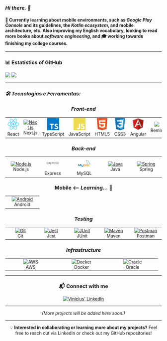 ### *Hi there. 👋*

#### 📖 **Currently learning** about mobile environments, such as *Google Play Console* and its guidelines, the *Kotlin ecosystem*, and mobile architecture, etc. **Also improving** my English vocabulary, looking to read more books about *software engineering*, and 🎓 working towards finishing my college courses.

---

### 📊 **Estatístics of GitHub**
<div>
<div align="left">
    <img src="https://github-readme-stats-sigma-five.vercel.app/api?username=viniciusciconebarbosa&show_icons=true&theme=merko&include_all_commits=true&count_private=true" style="width: 67%; max-width: 440px; height: auto;">
    <img src="https://github-readme-stats.vercel.app/api/top-langs/?username=viniciusciconebarbosa&layout=compact&hide=html&theme=merko&langs_count=22" style="width: 30%; max-width: 280px; height: auto;">
</div>


---

<div text-align: center; style="display: inline_block"  align="left" >
  <h3><em>🛠️ Tecnologias e Ferramentas:</em></h3>
</div>

<div align="center">
  <h3><em>Front-end</em></h3>
  <div>

<p align="center">
  <table>
    <tr>
      <td align="center" width="96">
        <a href="https://reactjs.org/" target="_blank" rel="noreferrer">
          <img src="https://raw.githubusercontent.com/devicons/devicon/master/icons/react/react-original.svg" alt="React" width="40" height="40" />
        </a>
        <br>React
      </td>
      <td align="center" width="96">
        <a href="https://nextjs.org/" target="_blank" rel="noreferrer">
          <img src="https://upload.vectorlogo.zone/logos/nextjs/images/cf48b8f7-01c5-4564-a4e7-3854b6aea45c.svg" alt="Next.js" width="40" height="40" />
        </a>
        <br>Next.js
      </td>
      <td align="center" width="96">
        <a href="https://www.typescriptlang.org/" target="_blank" rel="noreferrer">
          <img src="https://raw.githubusercontent.com/devicons/devicon/master/icons/typescript/typescript-plain.svg" alt="TypeScript" width="40" height="40" />
        </a>
        <br>TypeScript
      </td>
      <td align="center" width="96">
        <a href="https://developer.mozilla.org/en-US/docs/Web/JavaScript" target="_blank" rel="noreferrer">
          <img src="https://raw.githubusercontent.com/devicons/devicon/master/icons/javascript/javascript-plain.svg" alt="JavaScript" width="40" height="40" />
        </a>
        <br>JavaScript
      </td>
      <td align="center" width="96">
        <a href="https://www.w3.org/html/" target="_blank" rel="noreferrer">
          <img src="https://raw.githubusercontent.com/devicons/devicon/master/icons/html5/html5-original.svg" alt="HTML5" width="40" height="40" />
        </a>
        <br>HTML5
      </td>
      <td align="center" width="96">
        <a href="https://www.w3.org/Style/CSS/" target="_blank" rel="noreferrer">
          <img src="https://raw.githubusercontent.com/devicons/devicon/master/icons/css3/css3-original.svg" alt="CSS3" width="40" height="40" />
        </a>
        <br>CSS3
      </td>
      <td align="center" width="96">
        <a href="https://angular.io/" target="_blank" rel="noreferrer">
          <img src="https://raw.githubusercontent.com/devicons/devicon/master/icons/angularjs/angularjs-original.svg" alt="Angular" width="40" height="40" />
        </a>
        <br>Angular
      </td>
      <td align="center" width="96">
        <a href="https://remix.run/" target="_blank" rel="noreferrer">
          <img src="https://www.vectorlogo.zone/logos/remixrun/remixrun-ar21~bgwhite.svg" />
        </a>
        <br>Remix
      </td>
    </tr>
  </table>
</p>


### <em>Back-end</em>
<p align="center">
  <table>
        <tr>
     </tr>
    <tr>
      <td align="center" width="96">
        <a href="https://nodejs.org/" target="_blank" rel="noreferrer">
          <img src="https://cdn.worldvectorlogo.com/logos/nodejs-icon.svg" alt="Node.js" width="40" height="40" />
        </a>
        <br>Node.js
      </td>
      <td align="center" width="96">
        <a href="https://expressjs.com/pt-br/" target="_blank" rel="noreferrer">
          <img src="https://raw.githubusercontent.com/devicons/devicon/master/icons/express/express-original-wordmark.svg" alt="Express" width="40" height="40" />
        </a>
        <br>Express
      </td>
      <td align="center" width="96">
        <a href="https://www.mysql.com/" target="_blank" rel="noreferrer">
          <img src="https://raw.githubusercontent.com/devicons/devicon/master/icons/mysql/mysql-original-wordmark.svg" alt="MySQL" width="40" height="40" />
        </a>
        <br>MySQL
      </td>
      <td align="center" width="96">
        <a href="https://www.java.com/pt-BR/" target="_blank" rel="noreferrer">
          <img src="https://www.vectorlogo.zone/logos/java/java-icon.svg" alt="Java" width="40" height="40" />
        </a>
        <br>Java
      </td>
      <td align="center" width="96">
        <a href="https://spring.io/" target="_blank" rel="noreferrer">
          <img src="https://www.vectorlogo.zone/logos/springio/springio-icon.svg" alt="Spring" width="40" height="40" />
        </a>
        <br>Spring
      </td>
    </tr>
  </table>
</p>

### **Mobile** <— *Learning...* 📱
<p align="center">
  <table>
        <tr>
     </tr>
      <td align="center" width="96">
        <a href="https://developer.android.com/" target="_blank" rel="noreferrer">
          <img src="https://www.vectorlogo.zone/logos/android/android-icon.svg" alt="Android" width="40" height="40" />
        </a>
        <br>Android
      </td>
    </tr>
  </table>
</p>

### <em>Testing</em>
<p align="center">
  <table>
        <tr>
     </tr>
    <tr>
      <td align="center" width="96">
        <a href="https://git-scm.com/" target="_blank" rel="noreferrer">
          <img src="https://www.vectorlogo.zone/logos/git-scm/git-scm-icon.svg" alt="Git" width="40" height="40" />
        </a>
        <br>Git
      </td>
      <td align="center" width="96">
        <a href="https://jestjs.io/" target="_blank" rel="noreferrer">
          <img src="https://www.vectorlogo.zone/logos/jestjsio/jestjsio-icon.svg" alt="Jest" width="40" height="40" />
        </a>
        <br>Jest
      </td>
      <td align="center" width="96">
        <a href="https://junit.org/junit5/" target="_blank" rel="noreferrer">
          <img src="https://icon.icepanel.io/Technology/svg/JUnit.svg" alt="JUnit" width="40" height="40" />
        </a>
        <br>JUnit
      </td>
      <td align="center" width="96">
        <a href="https://maven.apache.org/" target="_blank" rel="noreferrer">
          <img src="https://www.vectorlogo.zone/logos/apache_maven/apache_maven-icon.svg" alt="Maven" width="40" height="40" />
        </a>
        <br>Maven
      </td>
      <td align="center" width="96">
        <a href="https://postman.com/" target="_blank" rel="noreferrer">
          <img src="https://www.vectorlogo.zone/logos/getpostman/getpostman-icon.svg" alt="Postman" width="40" height="40" />
        </a>
        <br>Postman
      </td>
    </tr>
  </table>
</p>

### <em>Infrastructure</em>
<p align="center">
  <table>
    <tr>
    </tr>
    <tr>
      <td align="center" width="150">
        <a href="https://aws.amazon.com/pt/free/" target="_blank" rel="noreferrer">
          <img src="https://www.vectorlogo.zone/logos/amazon_aws/amazon_aws-ar21.svg" alt="AWS" width="80" height="50" />
        </a>
        <br>AWS
      </td>
      <td align="center" width="150">
        <a href="https://www.docker.com/" target="_blank" rel="noreferrer">
          <img src="https://www.vectorlogo.zone/logos/docker/docker-icon.svg" alt="Docker" width="50" height="50" />
        </a>
        <br>Docker
      </td>
      <td align="center" width="150">
        <a href="https://www.oracle.com/" target="_blank" rel="noreferrer">
          <img src="https://www.vectorlogo.zone/logos/oracle/oracle-ar21.svg" alt="Oracle" width="80" height="50" />
        </a>
        <br>Oracle
      </td>
    </tr>
  </table>
</p>











---

### 📬 **Connect with me**
<div style="display: inline-block; text-align: center;">
<a href="https://www.linkedin.com/in/vinicius-cicone-barbosa-8673a9147/" target="_blank" rel="noreferrer">
  <img src="https://www.vectorlogo.zone/logos/linkedin/linkedin-ar21.svg" alt="Vinicius' LinkedIn" width="130" height="50" style="margin: 0 10px;">
</a>
  <!-- Add the link to the Play Store when you publish your apps -->
  <!-- <a href="https://play.google.com/store/apps/developer?id=YourName" target="_blank" rel="noreferrer">
    <img src="https://www.vectorlogo.zone/logos/google_play/google_play-icon.svg" alt="Google Play Store" width="80" height="40" style="margin: 0 10px;">
  </a> -->
</div>

---

 *(More projects will be added here soon!)*


---

💡 **Interested in collaborating or learning more about my projects?** Feel free to reach out via LinkedIn or check out my GitHub repositories!
